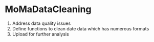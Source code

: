 # MoMaDataCleaning

1. Address data quality issues
2. Define functions to clean date data which has numerous formats 
3. Upload for further analysis
